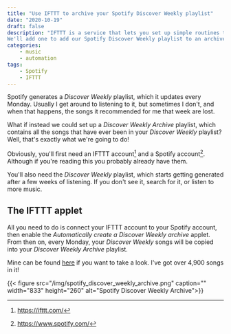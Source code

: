 ```yaml
---
title: "Use IFTTT to archive your Spotify Discover Weekly playlist"
date: "2020-10-19"
draft: false
description: "IFTTT is a service that lets you set up simple routines to be run when an event occurs.
We'll add one to add our Spotify Discover Weekly playlist to an archive playlist."
categories:
    - music
    - automation
tags:
    - Spotify
    - IFTTT
---
```


Spotify generates a *Discover Weekly* playlist, which it updates every Monday. Usually I get around
to listening to it, but sometimes I don't, and when that happens, the songs it recommended for me that week are lost.

What if instead we could set up a *Discover Weekly Archive* playlist, which contains all the songs
that have ever been in your *Discover Weekly* playlist? Well, that's exactly what we're going to do!

Obviously, you'll first need an IFTTT account[^1] and a Spotify account[^2]. Although if you're reading
this you probably already have them.

You'll also need the *Discover Weekly* playlist, which starts getting generated after a few weeks of
listening. If you don't see it, search for it, or listen to more music.

## The IFTTT applet

All you need to do is connect your IFTTT account to your Spotify account, then enable the
*Automatically create a Discover Weekly archive* applet. From then on, every Monday, your *Discover Weekly*
songs will be copied into your *Discover Weekly Archive* playlist.

Mine can be found [here](https://open.spotify.com/playlist/0jeBz1iUtR9LMZwpB8X1Bb?si=PBxMmvWUTkG-E25y1H3TXQ)
if you want to take a look. I've got over 4,900 songs in it!

{{< figure src="/img/spotify_discover_weekly_archive.png" caption="" width="833"
height="260" alt="Spotify Discover Weekly Archive">}}

[^1]: https://ifttt.com/
[^2]: https://www.spotify.com/
[^3]: https://ifttt.com/applets/NFRkZeJu
